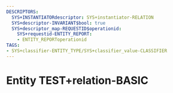 ```yaml
---
DESCRIPTORS:
  SYS+INSTANTIATORdescriptor: SYS+instantiator-RELATION
  SYS+descriptor-INVARIANT$bool: true
  SYS+descriptor_map-REQUESTID$operationid:
    SYS+requestid-ENTITY_REPORT:
    - ENTITY_REPORToperationid
TAGS:
- SYS+classifier-ENTITY_TYPE/SYS+classifier_value-CLASSIFIER
---
```

# Entity TEST+relation-BASIC

